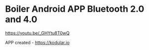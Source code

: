# Boiler Android APP Bluetooth 2.0 and 4.0
https://youtu.be/_GHYtu8T0wQ

APP created - https://kodular.io
